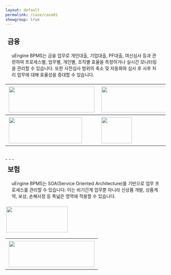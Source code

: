 ```yaml
---
layout: default
permalink: /case/case01
showgroup: true
---
```

<style>
    table {
        width: 100%;
        text-align: left;
        table-layout: fixed;
    }

    th, td {
        word-wrap: break-word;
        width: 100%;
    }

    @media screen and (max-width: 750px) {
        tbody, thead { float: left; }
        thead { min-width: 120px }
        td,th { display: block }
    }
</style>

<h2 style="margin-left: 7px;">금융</h2>
<p style="margin:20px;"> uEngine BPMS는 금융 업무로 개인대출, 기업대출, PF대출, 여신심사 등과 관련하여 프로세스별, 업무별, 개인별, 조직별 효율을 측정하거나 실시간 모니터링을 관리할 수 있습니다.  
또한 사전심사 범위의 축소 및 자동화와 심사 후 사후 처리 업무에 대해 효율성을 증대할 수 있습니다. </p>

  <table>
    <tr>
      <th><img src='http://cfile10.uf.tistory.com/image/22406C36550A7C480503B9' style="margin: 3px; width: 268.8px; height:81.5px;"></th>
      <th><img src='http://img.yonhapnews.co.kr/etc/inner/KR/2016/07/13/AKR20160713169000008_01_i.jpg' style="margin: 3px; width: 395.6px; height:81.5px;"></th>
      <th><img src='http://www.realtimetech.co.kr/wp-content/uploads/2015/05/kcb.png' style="margin: 3px; width: 157.2px; height:81.5px;"></th>
    </tr>
    <tr>
        <th><img src='http://cfile7.uf.tistory.com/image/136BB448509BB66D2BC590' style="margin: 3px; width: 229.6px; height:81.5px;"></th>
      <th><img src='http://www.commeet.me/upload/groupware/etc_company/logo/658_company_logo.jpg' style="margin: 3px; width: 96px; height:81.5px;"></th>
    </tr>
  </table>



<br>
- - -       
<br>   


<h2 style="margin-left: 7px; margin-top: 7px;">보험</h2>
<p style="margin:20px;">  uEngine BPMS는 SOA(Service Oriented Architecture)를 기반으로 업무 프로세스를 관리할 수 있습니다.  
이는 비기간계 업무뿐 아니라 신상품 개발, 상품계약, 보상, 손해사정 등 폭넓은 영역에 적용할 수 있습니다. </p>   
<img src='http://l.incru.it/2008/12/%EB%8C%80%ED%95%9C%EC%83%9D%EB%AA%85(%EA%B0%80%EB%A1%9C).jpg' style="margin: 3px;width: 193.1px; height:81.5px;">

  <table>
    <tr>
      <th><img src='http://l.incru.it/2008/12/%EB%8C%80%ED%95%9C%EC%83%9D%EB%AA%85(%EA%B0%80%EB%A1%9C).jpg' style="margin: 3px; width: 268.8px; height:81.5px;"></th>
    </tr>

  </table>
